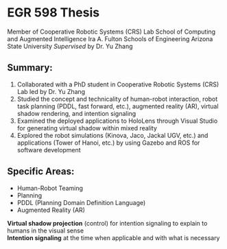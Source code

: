 # EGR 598 Thesis

Member of Cooperative Robotic Systems (CRS) Lab 
School of Computing and Augmented Intelligence 
Ira A. Fulton Schools of Engineering 
Arizona State University
_Supervised_ by Dr. Yu Zhang


## Summary:
1. Collaborated with a PhD student in Cooperative Robotic Systems (CRS) Lab led by Dr. Yu Zhang
2. Studied the concept and technicality of human-robot interaction, robot task planning (PDDL, fast forward, etc.), augmented reality (AR), virtual shadow rendering, and 
intention signaling 
3. Examined the deployed applications to HoloLens through Visual Studio for generating virtual shadow within mixed reality 
4. Explored the robot simulations (Kinova, Jaco, Jackal UGV, etc.) and applications (Tower of Hanoi, etc.) by using Gazebo and ROS for software development


## Specific Areas:
- Human-Robot Teaming
- Planning
- PDDL (Planning Domain Definition Language)
- Augmented Reality (AR)


**Virtual shadow projection** (control) for intention signaling to explain to humans in the visual sense
<br /> **Intention signaling** at the time when applicable and with what is necessary
